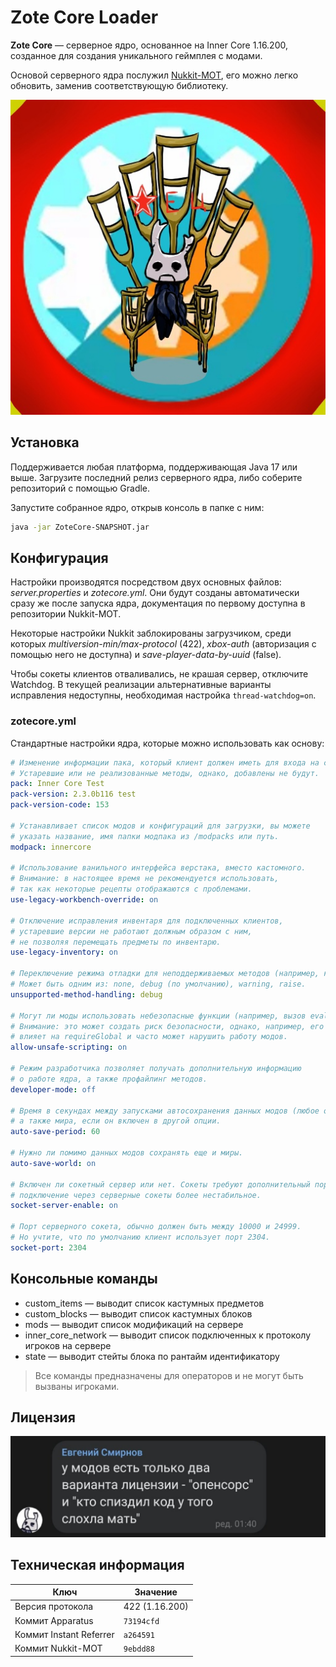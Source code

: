 # Zote Core Loader

__Zote Core__ — серверное ядро, основанное на Inner Core 1.16.200, созданное для создания уникального геймплея с модами.

Основой серверного ядра послужил [Nukkit-MOT](https://github.com/MemoriesOfTime/Nukkit-MOT), его можно легко обновить, заменив соответствующую библиотеку.

![Zote Core](/.github/logo.png)

## Установка

Поддерживается любая платформа, поддерживающая Java 17 или выше. Загрузите последний релиз серверного ядра, либо соберите репозиторий с помощью Gradle.

Запустите собранное ядро, открыв консоль в папке с ним:

```sh
java -jar ZoteCore-SNAPSHOT.jar
```

## Конфигурация

Настройки производятся посредством двух основных файлов: *server.properties* и *zotecore.yml*. Они будут созданы автоматически сразу же после запуска ядра, документация по первому доступна в репозитории Nukkit-MOT.

Некоторые настройки Nukkit заблокированы загрузчиком, среди которых *multiversion-min/max-protocol* (422), *xbox-auth* (авторизация с помощью него не доступна) и *save-player-data-by-uuid* (false).

Чтобы сокеты клиентов отваливались, не крашая сервер, отключите Watchdog. В текущей реализации альтернативные варианты исправления недоступны, необходимая настройка `thread-watchdog=on`.

### zotecore.yml

Стандартные настройки ядра, которые можно использовать как основу:

```yml zotecore.yml
# Изменение информации пака, который клиент должен иметь для входа на сервер.
# Устаревшие или не реализованные методы, однако, добавлены не будут.
pack: Inner Core Test
pack-version: 2.3.0b116 test
pack-version-code: 153

# Устанавливает список модов и конфигураций для загрузки, вы можете
# указать название, имя папки модпака из /modpacks или путь.
modpack: innercore

# Использование ванильного интерфейса верстака, вместо кастомного.
# Внимание: в настоящее время не рекомендуется использовать,
# так как некоторые рецепты отображаются с проблемами.
use-legacy-workbench-override: on

# Отключение исправления инвентаря для подключенных клиентов,
# устаревшие версии не работают должным образом с ним,
# не позволяя перемещать предметы по инвентарю.
use-legacy-inventory: on

# Переключение режима отладки для неподдерживаемых методов (например, клиентских).
# Может быть одним из: none, debug (по умолчанию), warning, raise.
unsupported-method-handling: debug

# Могут ли моды использовать небезопасные функции (например, вызов eval) или нет.
# Внимание: это может создать риск безопасности, однако, например, его запрет
# влияет на requireGlobal и часто может нарушить работу модов.
allow-unsafe-scripting: on

# Режим разработчика позволяет получать дополнительную информацию
# о работе ядра, а также профайлинг методов.
developer-mode: off

# Время в секундах между запусками автосохранения данных модов (любое от 20),
# а также мира, если он включен в другой опции.
auto-save-period: 60

# Нужно ли помимо данных модов сохранять еще и миры.
auto-save-world: on

# Включен ли сокетный сервер или нет. Сокеты требуют дополнительный порт,
# подключение через серверные сокеты более нестабильное.
socket-server-enable: on

# Порт серверного сокета, обычно должен быть между 10000 и 24999.
# Но учтите, что по умолчанию клиент использует порт 2304.
socket-port: 2304
```

## Консольные команды

+ custom_items — выводит список кастумных предметов
+ custom_blocks — выводит список кастумных блоков
+ mods — выводит список модификаций на сервере
+ inner_core_network — выводит список подключенных к протоколу игроков на сервере
+ state — выводит стейты блока по рантайм идентификатору

> Все команды предназначены для операторов и не могут быть вызваны игроками.

## Лицензия

![Licensing](/.github/license.jpg)

## Техническая информация

| Ключ | Значение |
|---|---|
| Версия протокола | 422 (1.16.200) |
| Коммит Apparatus | `73194cfd` |
| Коммит Instant Referrer | `a264591` |
| Коммит Nukkit-MOT | `9ebdd88` |
